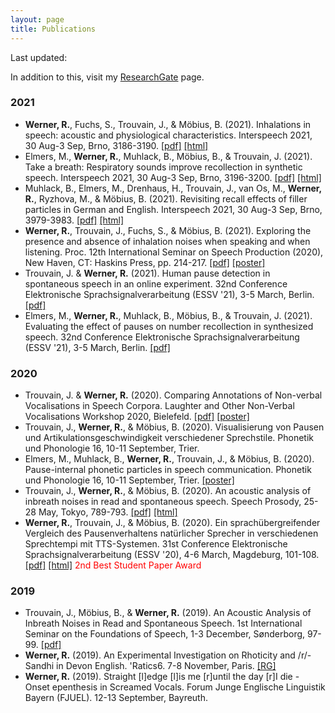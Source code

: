 ```yaml
---
layout: page
title: Publications
---
```

Last updated:
<script language="JavaScript">
var testlast=document.lastModified;
document.write(" "+testlast.substr(0,10));
</script>

In addition to this, visit my [ResearchGate](https://www.researchgate.net/profile/Raphael_Werner2) page.

### 2021
<ul>
<li><strong>Werner, R.</strong>, Fuchs, S., Trouvain, J., & Möbius, B. (2021). Inhalations in speech: acoustic and physiological characteristics. Interspeech 2021, 30 Aug-3 Sep, Brno, 3186-3190. <a href="https://www.isca-speech.org/archive/pdfs/interspeech_2021/werner21_interspeech.pdf" title="pdf">[pdf]</a> <a href="https://www.isca-speech.org/archive/interspeech_2021/werner21_interspeech.html" title="html">[html]</a></li>

<li>Elmers, M., <strong>Werner, R.</strong>, Muhlack, B., Möbius, B., & Trouvain, J. (2021). Take a breath: Respiratory sounds improve recollection in synthetic speech. Interspeech 2021, 30 Aug-3 Sep, Brno, 3196-3200. <a href="https://www.isca-speech.org/archive/interspeech_2021/elmers21_interspeech.pdf" title="pdf">[pdf]</a> <a href="https://www.isca-speech.org/archive/interspeech_2021/elmers21_interspeech.html" title="html">[html]</a></li>

<li>Muhlack, B., Elmers, M., Drenhaus, H., Trouvain, J., van Os, M., <strong>Werner, R.</strong>, Ryzhova, M., & Möbius, B. (2021). Revisiting recall effects of filler particles in German and English. Interspeech 2021, 30 Aug-3 Sep, Brno, 3979-3983. <a href="https://www.isca-speech.org/archive/interspeech_2021/muhlack21_interspeech.pdf" title="pdf">[pdf]</a> <a href="https://www.isca-speech.org/archive/interspeech_2021/muhlack21_interspeech.html" title="html">[html]</a></li>

<li><strong>Werner, R.</strong>, Trouvain, J., Fuchs, S., & Möbius, B. (2021). Exploring the presence and absence of inhalation noises when speaking and when listening. Proc. 12th International Seminar on Speech Production (2020), New Haven, CT: Haskins Press, pp. 214-217. <a href="http://pauseparticles.org/docs/Werner_et_al_ISSP2021.pdf" title="pdf">[pdf]</a> <a href="http://pauseparticles.org/docs/Werner_ISSP2020_Poster.pdf" title="poster">[poster]</a></li>  

<li>Trouvain, J. & <strong>Werner, R.</strong> (2021). Human pause detection in spontaneous speech in an online experiment. 32nd Conference Elektronische Sprachsignalverarbeitung (ESSV '21), 3-5 March, Berlin. <a href="http://www.essv.de/essv2021/pdfs/09_trouvain.pdf" title="pdf">[pdf]</a></li>

<li>Elmers, M., <strong>Werner, R.</strong>, Muhlack, B., Möbius, B., & Trouvain, J. (2021). Evaluating the effect of pauses on number recollection in synthesized speech. 32nd Conference Elektronische Sprachsignalverarbeitung (ESSV '21), 3-5 March, Berlin. <a href="http://www.essv.de/essv2021/pdfs/26_elmers.pdf" title="pdf">[pdf]</a></li> 
</ul>

### 2020
<ul>
  
<li>Trouvain, J. & <strong>Werner, R.</strong> (2020). Comparing Annotations of Non-verbal Vocalisations in Speech Corpora. Laughter and Other Non-Verbal Vocalisations Workshop 2020, Bielefeld. <a href="http://pauseparticles.org/docs/Trouvain_Werner_2020_Bielefeld.pdf" title="pdf">[pdf]</a> <a href="http://pauseparticles.org/docs/Trouvain_Werner_Poster.pdf" title="poster">[poster]</a></li>

<li>Trouvain, J., <strong>Werner, R.</strong>, & Möbius, B. (2020). Visualisierung von Pausen und Artikulationsgeschwindigkeit verschiedener Sprechstile. Phonetik und Phonologie 16, 10-11 September, Trier.</li>

<li>Elmers, M., Muhlack, B., <strong>Werner, R.</strong>, Trouvain, J., & Möbius, B. (2020). Pause-internal phonetic particles in speech communication. Phonetik und Phonologie 16, 10-11 September, Trier. <a href="http://pauseparticles.org/docs/PINTS_Poster.pdf" title="html">[poster]</a></li>

<li>Trouvain, J., <strong>Werner, R.</strong>, & Möbius, B. (2020). An acoustic analysis of inbreath noises in read and spontaneous speech. Speech Prosody, 25-28 May, Tokyo, 789-793. <a href="https://www.isca-speech.org/archive/pdfs/speechprosody_2020/trouvain20_speechprosody.pdf" title="pdf">[pdf]</a> <a href="https://www.isca-speech.org/archive/speechprosody_2020/trouvain20_speechprosody.html" title="html">[html]</a></li>

<li><strong>Werner, R.</strong>, Trouvain, J., & Möbius, B. (2020). Ein sprachübergreifender Vergleich des Pausenverhaltens natürlicher Sprecher in verschiedenen Sprechtempi mit TTS-Systemen. 31st Conference Elektronische Sprachsignalverarbeitung (ESSV '20), 4-6 March, Magdeburg, 101-108. <a href="http://www.essv.de/pdf/2020_101_108.pdf" title="pdf">[pdf]</a> <a href="http://www.essv.de/paper.php?id=444" title="html">[html]</a> <span style="color:red">2nd Best Student Paper Award</span></li>
</ul>

### 2019
<ul>
<li>Trouvain, J., Möbius, B., & <strong>Werner, R.</strong> (2019). An Acoustic Analysis of Inbreath Noises in Read and Spontaneous Speech. 1st International Seminar on the Foundations of Speech, 1-3 December, Sønderborg, 97-99. <a href="http://pauseparticles.org/docs/Trouvain_et_al_SEFOS_2019.pdf" title="pdf">[pdf]</a></li>

<li><strong>Werner, R.</strong> (2019). An Experimental Investigation on Rhoticity and /r/-Sandhi in Devon English. 'Ratics6. 7-8 November, Paris. <a href="https://www.researchgate.net/publication/337772697_An_Experimental_Investigation_on_Rhoticity_and_r-_Sandhi_in_Devon_English" title="ResearchGate">[RG]</a></li>

<li><strong>Werner, R.</strong> (2019). Straight [l]edge [l]is me [r]until the day [r]I die - Onset epenthesis in Screamed Vocals. Forum Junge Englische Linguistik Bayern (FJUEL). 12-13 September, Bayreuth.</li>
</ul> 
